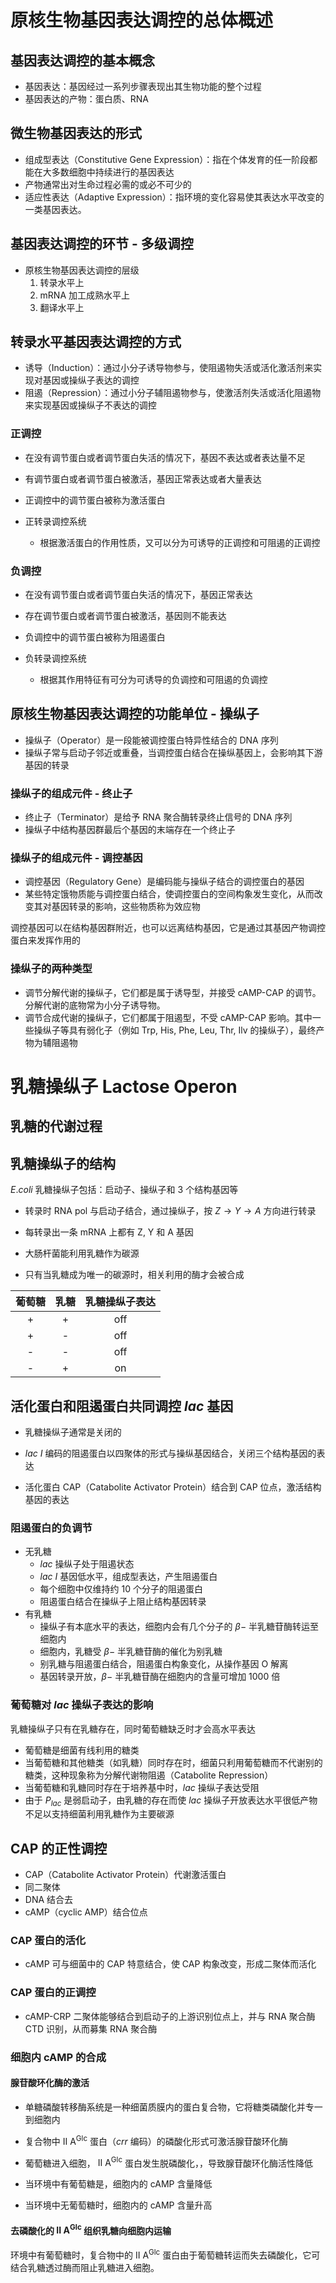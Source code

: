 # 原核生物基因表达调控的总体概述

## 基因表达调控的基本概念

+ 基因表达：基因经过一系列步骤表现出其生物功能的整个过程
+ 基因表达的产物：蛋白质、RNA

## 微生物基因表达的形式
+ 组成型表达（Constitutive Gene Expression）：指在个体发育的任一阶段都能在大多数细胞中持续进行的基因表达
+ 产物通常出对生命过程必需的或必不可少的
+ 适应性表达（Adaptive Expression）：指环境的变化容易使其表达水平改变的一类基因表达。

## 基因表达调控的环节 - 多级调控

+ 原核生物基因表达调控的层级
	1. 转录水平上
	2. mRNA 加工成熟水平上
	3. 翻译水平上

## 转录水平基因表达调控的方式

+ 诱导（Induction）：通过小分子诱导物参与，使阻遏物失活或活化激活剂来实现对基因或操纵子表达的调控
+ 阻遏（Repression）：通过小分子辅阻遏物参与，使激活剂失活或活化阻遏物来实现基因或操纵子不表达的调控

### 正调控

+ 在没有调节蛋白或者调节蛋白失活的情况下，基因不表达或者表达量不足
+ 有调节蛋白或者调节蛋白被激活，基因正常表达或者大量表达
+ 正调控中的调节蛋白被称为激活蛋白

+ 正转录调控系统
	+ 根据激活蛋白的作用性质，又可以分为可诱导的正调控和可阻遏的正调控

### 负调控

+ 在没有调节蛋白或者调节蛋白失活的情况下，基因正常表达
+ 存在调节蛋白或者调节蛋白被激活，基因则不能表达
+ 负调控中的调节蛋白被称为阻遏蛋白

+ 负转录调控系统
	+ 根据其作用特征有可分为可诱导的负调控和可阻遏的负调控


## 原核生物基因表达调控的功能单位 - 操纵子

+ 操纵子（Operator）是一段能被调控蛋白特异性结合的 DNA 序列
+ 操纵子常与启动子邻近或重叠，当调控蛋白结合在操纵基因上，会影响其下游基因的转录

### 操纵子的组成元件 - 终止子

+ 终止子（Terminator）是给予 RNA 聚合酶转录终止信号的 DNA 序列
+ 操纵子中结构基因群最后个基因的末端存在一个终止子

### 操纵子的组成元件 - 调控基因

+ 调控基因（Regulatory Gene）是编码能与操纵子结合的调控蛋白的基因
+ 某些特定饿物质能与调控蛋白结合，使调控蛋白的空间构象发生变化，从而改变其对基因转录的影响，这些物质称为效应物

调控基因可以在结构基因群附近，也可以远离结构基因，它是通过其基因产物调控蛋白来发挥作用的

### 操纵子的两种类型

+ 调节分解代谢的操纵子，它们都是属于诱导型，并接受 cAMP-CAP 的调节。分解代谢的底物常为小分子诱导物。
+ 调节合成代谢的操纵子，它们都属于阻遏型，不受 cAMP-CAP 影响。其中一些操纵子等具有弱化子（例如 Trp, His, Phe, Leu, Thr, Ilv 的操纵子），最终产物为辅阻遏物

# 乳糖操纵子 Lactose Operon

## 乳糖的代谢过程

## 乳糖操纵子的结构

$E. coli$ 乳糖操纵子包括：启动子、操纵子和 3 个结构基因等

+ 转录时 RNA pol 与启动子结合，通过操纵子，按 $Z\to Y\to A$ 方向进行转录
+ 每转录出一条 mRNA 上都有 Z, Y 和 A 基因

+ 大肠杆菌能利用乳糖作为碳源
+ 只有当乳糖成为唯一的碳源时，相关利用的酶才会被合成

|葡萄糖|乳糖|乳糖操纵子表达|
|:---:|:---:|:---:|
|+|+|off|
|+|-|off|
|-|-|off|
|-|+|on|

## 活化蛋白和阻遏蛋白共同调控 $lac$ 基因

+ 乳糖操纵子通常是关闭的
+ $lac\ I$ 编码的阻遏蛋白以四聚体的形式与操纵基因结合，关闭三个结构基因的表达

+ 活化蛋白 CAP（Catabolite Activator Protein）结合到 CAP 位点，激活结构基因的表达

### 阻遏蛋白的负调节

+ 无乳糖
	+ $lac$ 操纵子处于阻遏状态
	+ $lac\ I$ 基因低水平，组成型表达，产生阻遏蛋白
	+ 每个细胞中仅维持约 10 个分子的阻遏蛋白
	+ 阻遏蛋白结合在操纵子上阻止结构基因转录
+ 有乳糖
	+ 操纵子有本底水平的表达，细胞内会有几个分子的 $\beta-$ 半乳糖苷酶转运至细胞内
	+ 细胞内，乳糖受 $\beta-$ 半乳糖苷酶的催化为别乳糖
	+ 别乳糖与阻遏蛋白结合，阻遏蛋白构象变化，从操作基因 O 解离
	+ 基因转录开放，$\beta-$ 半乳糖苷酶在细胞内的含量可增加 1000 倍

### 葡萄糖对 $lac$ 操纵子表达的影响

乳糖操纵子只有在乳糖存在，同时葡萄糖缺乏时才会高水平表达

+ 葡萄糖是细菌有线利用的糖类
+ 当葡萄糖和其他糖类（如乳糖）同时存在时，细菌只利用葡萄糖而不代谢别的糖类，这种现象称为分解代谢物阻遏（Catabolite Repression）
+ 当葡萄糖和乳糖同时存在于培养基中时，$lac$ 操纵子表达受阻
+ 由于 $P_{lac}$ 是弱启动子，由乳糖的存在而使 $lac$ 操纵子开放表达水平很低产物不足以支持细菌利用乳糖作为主要碳源

## CAP 的正性调控

+ CAP（Catabolite Activator Protein）代谢激活蛋白
+ 同二聚体
+ DNA 结合去
+ cAMP（cyclic AMP）结合位点

### CAP 蛋白的活化

+ cAMP 可与细菌中的 CAP 特意结合，使 CAP 构象改变，形成二聚体而活化

### CAP 蛋白的正调控

+ cAMP-CRP 二聚体能够结合到启动子的上游识别位点上，并与 RNA 聚合酶 CTD 识别，从而募集 RNA 聚合酶

### 细胞内 cAMP 的合成

#### 腺苷酸环化酶的激活

+ 单糖磷酸转移酶系统是一种细菌质膜内的蛋白复合物，它将糖类磷酸化并专一到细胞内
+ 复合物中 $\mathrm{II\ A^{Glc}}$ 蛋白（$crr$ 编码）的磷酸化形式可激活腺苷酸环化酶

+ 葡萄糖进入细胞， $\mathrm{II\ A^{Glc}}$ 蛋白发生脱磷酸化，，导致腺苷酸环化酶活性降低
+ 当环境中有葡萄糖是，细胞内的 cAMP 含量降低
+ 当环境中无葡萄糖时，细胞内的 cAMP 含量升高

#### 去磷酸化的 $\mathrm{II\ A^{Glc}}$ 组织乳糖向细胞内运输

环境中有葡萄糖时，复合物中的 $\mathrm{II\ A^{Glc}}$ 蛋白由于葡萄糖转运而失去磷酸化，它可结合乳糖透过酶而阻止乳糖进入细胞。

